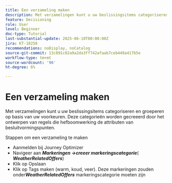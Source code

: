 ```yaml
---
title: Een verzameling maken
description: Met verzamelingen kunt u uw beslissingsitems categoriseren en groeperen op basis van uw voorkeuren. Deze categorieën worden gecreeerd door het ontwerpen van regels die hefboomwerking de attributen van besluitvormingspunten.
feature: Decisioning
role: User
level: Beginner
doc-type: Tutorial
last-substantial-update: 2025-06-10T00:00:00Z
jira: KT-18258
recommendations: noDisplay, noCatalog
source-git-commit: 13c891c02a9a2da3ff742afaab7ceb449a417b5e
workflow-type: tm+mt
source-wordcount: '96'
ht-degree: 6%

---
```



# Een verzameling maken

Met verzamelingen kunt u uw beslissingsitems categoriseren en groeperen op basis van uw voorkeuren. Deze categorieën worden gecreeerd door het ontwerpen van regels die hefboomwerking de attributen van besluitvormingspunten.

Stappen om een verzameling te maken

* Aanmelden bij Journey Optimizer
* Navigeer aan _&#x200B;**Markeringen ->creeer markeringscategorie**&#x200B;_ (_&#x200B;**WeatherRelatedOffers**&#x200B;_)
* Klik op Opslaan
* Klik op Tags maken (warm, koud, veer). Deze markeringen zouden onder _&#x200B;**WeatherRelatedOffers**&#x200B;_ markeringscategorie moeten zijn

